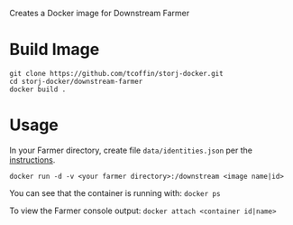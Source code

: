 Creates a Docker image for Downstream Farmer

Build Image
===
```
git clone https://github.com/tcoffin/storj-docker.git
cd storj-docker/downstream-farmer
docker build .
```

Usage
===
In your Farmer directory, create file ```data/identities.json``` per the [instructions](https://github.com/Storj/downstream-farmer/wiki/Test-Group-A-FAQ).

```docker run -d -v <your farmer directory>:/downstream <image name|id>```

You can see that the container is running with:
```docker ps```

To view the Farmer console output:
```docker attach <container id|name>```
